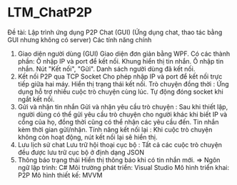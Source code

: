# LTM_ChatP2P
Đề tài:  Lập trình ứng dụng P2P Chat (GUI) (Ứng dụng chat, thao tác bằng GUI nhưng không có server)
Các tính năng chính
1. Giao diện người dùng (GUI)
Giao diện đơn giản bằng WPF.
Có các thành phần:
Ô nhập IP và port để kết nối.
Khung hiển thị tin nhắn.
Ô nhập tin nhắn.
Nút "Kết nối", "Gửi".
Danh sách người dùng đã kết nối.
2. Kết nối P2P qua TCP Socket
Cho phép nhập IP và port để kết nối trực tiếp giữa hai máy.
Hiển thị trạng thái kết nối.
Trò chuyện đồng thời : Ứng dụng hỗ trợ nhiều cuộc trò chuyện cùng lúc.
Tự động đóng socket khi ngắt kết nối.
4. Gửi và nhận tin nhắn
Gửi và nhận yêu cầu trò chuyện : Sau khi thiết lập, người dùng có thể gửi yêu cầu trò chuyện cho người khác khi biết IP và cổng của họ, đồng thời cũng có thể nhận các yêu cầu đến.
Tin nhắn kèm thời gian gửi/nhận.
Tính năng kết nối lại : Khi cuộc trò chuyện không còn hoạt động, nút kết nối lại sẽ hiển thị.
5. Lưu lịch sử chat
Lưu trữ hội thoại cục bộ : Tất cả các cuộc trò chuyện đều được lưu trữ cục bộ ở định dạng JSON
8. Thông báo trạng thái
Hiển thị thông báo khi có tin nhắn mới.
=> Ngôn ngữ lập trình: C#
   Môi trường phát triển: Visual Studio
   Mô hình triển khai: P2P
   Mô hình thiết kế: MVVM

